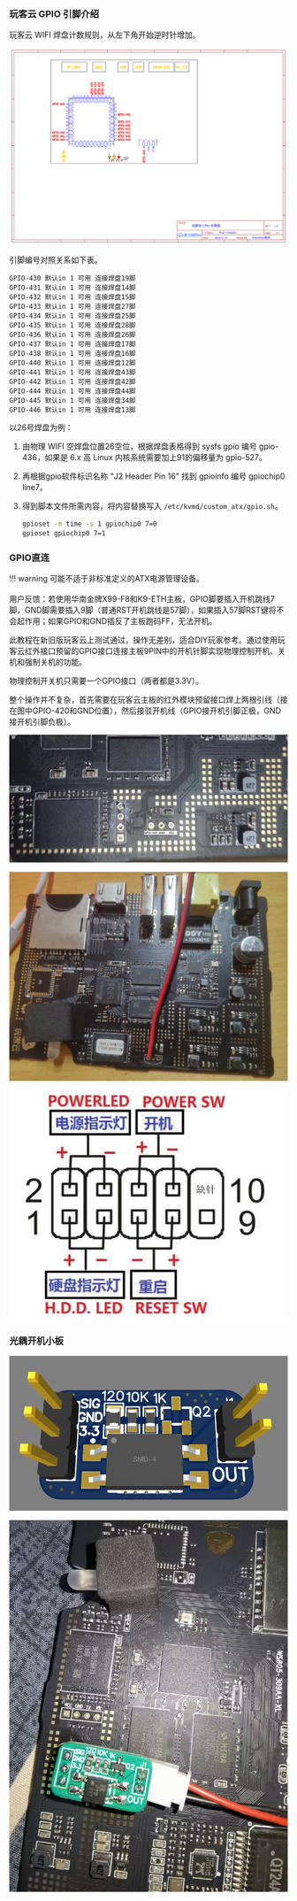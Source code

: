 ### 玩客云 GPIO 引脚介绍
玩客云 WIFI 焊盘计数规则，从左下角开始逆时针增加。

![WIFI 焊盘](./img/oneclou_gpio_list.png)

引脚编号对照关系如下表。

```
GPIO-430 默认in 1 可用 连接焊盘19脚
GPIO-431 默认in 1 可用 连接焊盘14脚
GPIO-432 默认in 1 可用 连接焊盘15脚
GPIO-433 默认in 1 可用 连接焊盘27脚
GPIO-434 默认in 1 可用 连接焊盘25脚
GPIO-435 默认in 1 可用 连接焊盘28脚
GPIO-436 默认in 1 可用 连接焊盘26脚
GPIO-437 默认in 1 可用 连接焊盘17脚
GPIO-438 默认in 1 可用 连接焊盘16脚
GPIO-440 默认in 1 可用 连接焊盘12脚
GPIO-441 默认in 1 可用 连接焊盘43脚
GPIO-442 默认in 1 可用 连接焊盘42脚
GPIO-444 默认in 1 可用 连接焊盘44脚
GPIO-445 默认in 1 可用 连接焊盘34脚
GPIO-446 默认in 1 可用 连接焊盘13脚
```

以26号焊盘为例：

1. 由物理 WIFI 空焊盘位置26空位，根据焊盘表格得到 sysfs gpio 编号 gpio-436，如果是 6.x 高 Linux 内核系统需要加上91的偏移量为 gpio-527。

2. 再根据gpio软件标识名称 "J2 Header Pin 16" 找到 gpioinfo 编号 gpiochip0 line7。

3. 得到脚本文件所需内容，将内容替换写入 `/etc/kvmd/custom_atx/gpio.sh`。

    ```bash
    gpioset -m time -s 1 gpiochip0 7=0
    gpioset gpiochip0 7=1
    ```

### GPIO直连

!!! warning
    可能不适于非标准定义的ATX电源管理设备。<br><br>
    用户反馈：若使用华南金牌X99-F8和K9-ETH主板，GPIO脚要插入开机跳线7脚，GND脚需要插入9脚（普通RST开机跳线是57脚），如果插入57脚RST键将不会起作用；如果GPIO和GND插反了主板跑码FF，无法开机。

此教程在新旧版玩客云上测试通过，操作无差别，适合DIY玩家参考。通过使用玩客云红外接口预留的GPIO接口连接主板9PIN中的开机针脚实现物理控制开机、关机和强制关机的功能。

物理控制开关机只需要一个GPIO接口（两者都是3.3V）。

整个操作并不复杂，首先需要在玩客云主板的红外模块预留接口焊上两根引线（接在图中GPIO-420和GND位置），然后接驳开机线（GPIO接开机引脚正极，GND接开机引脚负极）。

![img](./img/1717947165712-59.jpeg)

![img](./img/1717947165712-60.jpeg)

![img](./img/1717947165712-62.png)

<!--![img](./img/1717947165712-61.jpeg)无用内容，等待清理-->

### 光耦开机小板

![img](./img/1717947165712-63.png)

![img](./img/1717947165713-64.jpeg)

